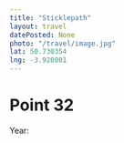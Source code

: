 ```yaml
---
title: "Sticklepath"
layout: travel
datePosted: None
photo: "/travel/image.jpg"
lat: 50.730354
lng: -3.928001
---
```

# Point 32



Year: 
